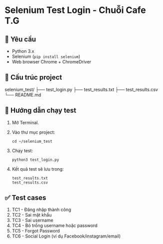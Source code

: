 # Selenium Test Login - Chuỗi Cafe T.G

## 📌 Yêu cầu
- Python 3.x
- Selenium (`pip install selenium`)
- Web browser Chrome + ChromeDriver

## 📂 Cấu trúc project
selenium_test/
├── test_login.py
├── test_results.txt
├── test_results.csv
└── README.md

## 🏃 Hướng dẫn chạy test
1. Mở Terminal.
2. Vào thư mục project:

    ```
    cd ~/selenium_test
    ```
3. Chạy test:

    ```
    python3 test_login.py
    ```
4. Kết quả test sẽ lưu trong:

    ```
    test_results.txt
    test_results.csv
    ```
## ✅ Test cases
1. TC1 - Đăng nhập thành công
2. TC2 - Sai mật khẩu
3. TC3 - Sai username
4. TC4 - Bỏ trống username hoặc password
5. TC5 - Forgot Password
6. TC6 - Social Login (ví dụ Facebook/instagram/email)
